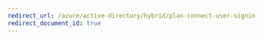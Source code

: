 ```yaml
---
redirect_url: /azure/active-directory/hybrid/plan-connect-user-signin
redirect_document_id: true
---
```


